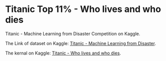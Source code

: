 # Titanic Top 11% - Who lives and who dies
Titanic - Machine Learning from Disaster Competition on Kaggle.

The Link of dataset on Kaggle: [Titanic - Machine Learning from Disaster](https://www.kaggle.com/puneet6060/intel-image-classification).

The kernal on Kaggle: [Titanic - Who lives and who dies](https://www.kaggle.com/abdelrahmanzied/titanic-top-14-who-lives-and-who-dies).
